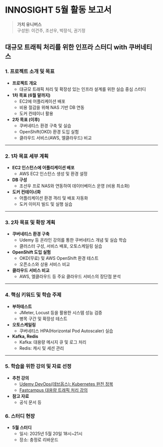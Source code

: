 # INNOSIGHT 5월 활동 보고서
> **가치 유니버스**    
> 구성원: 이건주, 조선우, 박장식, 권기정
## 대규모 트래픽 처리를 위한 인프라 스터디 with 쿠버네티스
### 1. 프로젝트 소개 및 목표
- **프로젝트 개요**
  - 대규모 트래픽 처리 및 확장성 있는 인프라 설계를 위한 실습 중심 스터디
- **1차 목표 (6월 말까지)**
  - EC2에 어플리케이션 배포
  - 비용 절감을 위해 NAS 기반 DB 연동
  - 도커 컨테이너 활용
- **2차 목표 (이후)**
  - 쿠버네티스 환경 구축 및 실습
  - OpenShift(OKD) 환경 도입 실험
  - 클라우드 서비스(AWS, 엘클라우드) 비교
---
### 2. 1차 목표 세부 계획
- **EC2 인스턴스에 어플리케이션 배포**
  - AWS EC2 인스턴스 생성 및 환경 설정
- **DB 구성**
  - 조선우 프로 NAS와 연동하여 데이터베이스 운영 (비용 최소화)
- **도커 컨테이너화**
  - 어플리케이션 환경 격리 및 배포 자동화
  - 도커 이미지 빌드 및 실행 실습
---
### 3. 2차 목표 및 확장 계획
- **쿠버네티스 환경 구축**
  - Udemy 등 온라인 강의를 통한 쿠버네티스 개념 및 실습 학습
  - 클러스터 구성, 서비스 배포, 오토스케일링 실습
- **OpenShift 도입 실험**
  - OKD(무료) 및 AWS OpenShift 환경 테스트
  - 오픈소스와 상용 서비스 비교
- **클라우드 서비스 비교**
  - AWS, 엘클라우드 등 주요 클라우드 서비스의 장단점 분석
---
### 4. 핵심 키워드 및 학습 주제
- **부하테스트**
  - JMeter, Locust 등을 활용한 시스템 성능 검증
  - 병목 구간 및 확장성 테스트
- **오토스케일링**
  - 쿠버네티스 HPA(Horizontal Pod Autoscaler) 실습
- **Kafka, Redis**
  - Kafka: 대용량 메시지 큐 및 로그 처리
  - Redis: 캐시 및 세션 관리
---
### 5. 학습을 위한 강의 및 자료 선정
- **추천 강의**
  - [Udemy DevOps(데브옵스): Kubernetes 완전 정복](https://www.udemy.com/course/best-devops/)
  - [Fastcampus 대용량 트래픽 처리 강의](https://fastcampus.co.kr/dev_online_traffic_data)
- **참고 자료**
  - 공식 문서 등
### 6. 스터디 현장
- **5월 스터디**
  - 일시: 2025년 5월 20일 18시~21시
  - 장소: 충정로 리바운드
